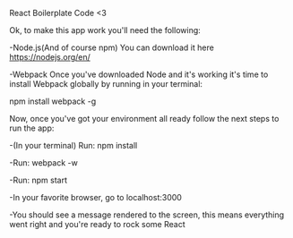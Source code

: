 React Boilerplate Code <3

Ok, to make this app work you'll need the following:

-Node.js(And of course npm)
  You can download it here https://nodejs.org/en/

-Webpack
  Once you've downloaded Node and it's working it's time to install Webpack globally by running in your terminal:

  npm install webpack -g
  

Now, once you've got your environment all ready follow the next steps to run the app:


-(In your terminal) Run: npm install

-Run: webpack -w

-Run: npm start

-In your favorite browser, go to localhost:3000

-You should see a message rendered to the screen, this means everything went right and you're ready to rock some React
